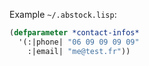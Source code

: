 
Example `~/.abstock.lisp`:

~~~lisp
(defparameter *contact-infos*
  '(:|phone| "06 09 09 09 09"
    :|email| "me@test.fr"))
~~~
